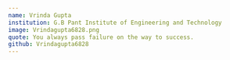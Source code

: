 ```yaml
---
name: Vrinda Gupta
institution: G.B Pant Institute of Engineering and Technology
image: Vrindagupta6828.png
quote: You always pass failure on the way to success.
github: Vrindagupta6828
---
```

